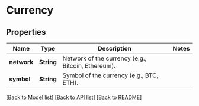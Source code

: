 # Currency

## Properties

Name | Type | Description | Notes
------------ | ------------- | ------------- | -------------
**network** | **String** | Network of the currency (e.g., Bitcoin, Ethereum). | 
**symbol** | **String** | Symbol of the currency (e.g., BTC, ETH). | 

[[Back to Model list]](../README.md#documentation-for-models) [[Back to API list]](../README.md#documentation-for-api-endpoints) [[Back to README]](../README.md)


